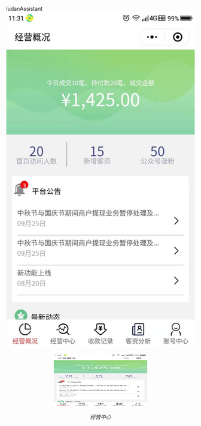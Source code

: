 ludanAssistant
![image](https://github.com/sdh964230675/web-ui/blob/master/%E7%BB%8F%E8%90%A5%E6%A6%82%E5%86%B5.jpg)
<p align="center">
    <img src="https://github.com/sdh964230675/web-ui/blob/master/%E7%BB%8F%E8%90%A5%E6%A6%82%E5%86%B5.jpg" alt="Sample"  width="250" height="140">
    <p align="center">
        <em>经营中心</em>
    </p>
</p>
